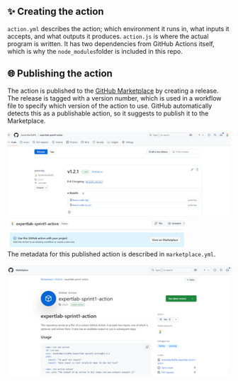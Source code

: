 ## :sparkles: Creating the action
`action.yml` describes the action; which environment it runs in, what inputs it accepts, and what outputs it produces. `action.js` is where the actual program is written. It has two dependencies from GitHub Actions itself, which is why the `node_modules`folder is included in this repo.

## :globe_with_meridians: Publishing the action
The action is published to the [GitHub Marketplace](https://github.com/marketplace/actions/expertlab-sprint1-action) by creating a release. The release is tagged with a version number, which is used in a workflow file to specify which version of the action to use. GitHub automatically detects this as a publishable action, so it suggests to publish it to the Marketplace. <br><br>
<img src="imgs/img3.png" alt="img3" width="600"/><br>
<img src="imgs/img1.png" alt="img1" width="400"/><br>
The metadata for this published action is described in `marketplace.yml`.<br><br>
<img src="imgs/img2.png" alt="img2" width="600"/><br>
